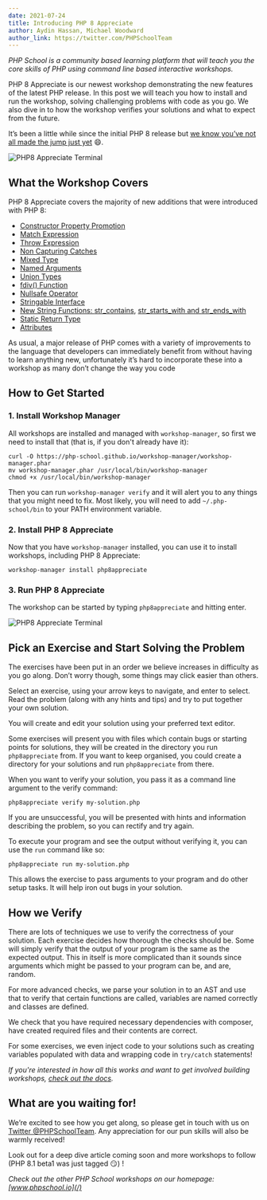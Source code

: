 ```yaml
---
date: 2021-07-24
title: Introducing PHP 8 Appreciate
author: Aydin Hassan, Michael Woodward
author_link: https://twitter.com/PHPSchoolTeam
---
```


_PHP School is a community based learning platform that will teach you the core skills of PHP using command line based interactive workshops._ 

PHP 8 Appreciate is our newest workshop demonstrating the new features of the latest PHP release. In this post we will teach you how to install and run the workshop, solving challenging problems with code as you go. We also dive in to how the workshop verifies your solutions and what to expect from the future. 

It’s been a little while since the initial PHP 8 release but [we know you’ve not all made the jump just yet](https://www.jetbrains.com/lp/devecosystem-2021/php/#PHP_which-version-of-php-do-you-regularly-use) 😄.

![PHP8 Appreciate Terminal](https://user-images.githubusercontent.com/2817002/124182783-3fd52f80-daaf-11eb-973a-82ae81451efc.png)

## What the Workshop Covers

PHP 8 Appreciate covers the majority of new additions that were introduced with PHP 8: 

* [Constructor Property Promotion](https://wiki.php.net/rfc/constructor_promotion)
* [Match Expression](https://wiki.php.net/rfc/match_expression_v2)
* [Throw Expression](https://wiki.php.net/rfc/throw_expression)
* [Non Capturing Catches](https://wiki.php.net/rfc/non-capturing_catches)
* [Mixed Type](https://wiki.php.net/rfc/mixed_type_v2)
* [Named Arguments](https://wiki.php.net/rfc/named_params)
* [Union Types](https://wiki.php.net/rfc/union_types_v2)
* [fdiv() Function](https://github.com/php/php-src/pull/4769)
* [Nullsafe Operator](https://wiki.php.net/rfc/nullsafe_operator)
* [Stringable Interface](https://wiki.php.net/rfc/stringable)
* [New String Functions: ](https://www.php.net/manual/en/ref.strings.php)[str_contains](https://wiki.php.net/rfc/str_contains), [str_starts_with and str_ends_with](https://wiki.php.net/rfc/add_str_starts_with_and_ends_with_functions)
* [Static Return Type](https://wiki.php.net/rfc/static_return_type)
* [Attributes](https://wiki.php.net/rfc/attributes_v2)

As usual, a major release of PHP comes with a variety of improvements to the language that developers can immediately benefit from without having to learn anything new, unfortunately it’s hard to incorporate these into a workshop as many don’t change the way you code

## How to Get Started

### 1. Install Workshop Manager

All workshops are installed and managed with `workshop-manager`, so first we need to install that (that is, if you don't already have it):

```shell
curl -O https://php-school.github.io/workshop-manager/workshop-manager.phar
mv workshop-manager.phar /usr/local/bin/workshop-manager
chmod +x /usr/local/bin/workshop-manager
```

Then you can run `workshop-manager verify` and it will alert you to any things that you might need to fix. Most likely, you will need to add `~/.php-school/bin` to your PATH environment variable.

### 2. Install PHP 8 Appreciate

Now that you have `workshop-manager` installed, you can use it to install workshops, including PHP 8 Appreciate:

```shell
workshop-manager install php8appreciate
```

### 3. Run PHP 8 Appreciate

The workshop can be started by typing `php8appreciate` and hitting enter.

![PHP8 Appreciate Terminal](https://user-images.githubusercontent.com/2817002/124182783-3fd52f80-daaf-11eb-973a-82ae81451efc.png)

## Pick an Exercise and Start Solving the Problem

The exercises have been put in an order we believe increases in difficulty as you go along. Don’t worry though, some things may click easier than others.

Select an exercise, using your arrow keys to navigate, and enter to select. Read the problem (along with any hints and tips) and try to put together your own solution. 

You will create and edit your solution using your preferred text editor. 

Some exercises will present you with files which contain bugs or starting points for solutions, they will be created in the directory you run `php8appreciate` from. If you want to keep organised, you could create a directory for your solutions and run `php8appreciate` from there.

When you want to verify your solution, you pass it as a command line argument to the verify command:

```shell
php8appreciate verify my-solution.php
```

If you are unsuccessful, you will be presented with hints and information describing the problem, so you can rectify and try again.

To execute your program and see the output without verifying it, you can use the `run` command like so:

```shell
php8appreciate run my-solution.php
```

This allows the exercise to pass arguments to your program and do other setup tasks. It will help iron out bugs in your solution.

## How we Verify

There are lots of techniques we use to verify the correctness of your solution. Each exercise decides how thorough the checks should be. Some will simply verify that the output of your program is the same as the expected output. This in itself is more complicated than it sounds since arguments which might be passed to your program can be, and are, random.

For more advanced checks, we parse your solution in to an AST and use that to verify that certain functions are called, variables are named correctly and classes are defined.

We check that you have required necessary dependencies with composer, have created required files and their contents are correct.

For some exercises, we even inject code to your solutions such as creating variables populated with data and wrapping code in `try/catch` statements!

_If you're interested in how all this works and want to get involved building workshops, [check out the docs](/docs)._

## What are you waiting for!

We’re excited to see how you get along, so please get in touch with us on [Twitter @PHPSchoolTeam](https://twitter.com/phpschoolteam). Any appreciation for our pun skills will also be warmly received! 

Look out for a deep dive article coming soon and more workshops to follow (PHP 8.1 beta1 was just tagged 😏) !

_Check out the other PHP School workshops on our homepage: [www.phpschool.io](/)_

